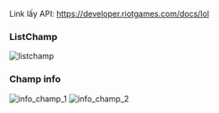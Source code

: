 Link lấy API: https://developer.riotgames.com/docs/lol
### ListChamp
![listchamp](https://user-images.githubusercontent.com/82496203/185730043-7c6d5384-dbe0-44a3-b706-396a53ed0cbd.png)
### Champ info
![info_champ_1](https://user-images.githubusercontent.com/82496203/185730072-7761f192-53c8-44fd-a294-cf38979975e4.png)
![info_champ_2](https://user-images.githubusercontent.com/82496203/185730075-668f26ee-8288-48e1-b7f5-81ad9fce04a4.png)
